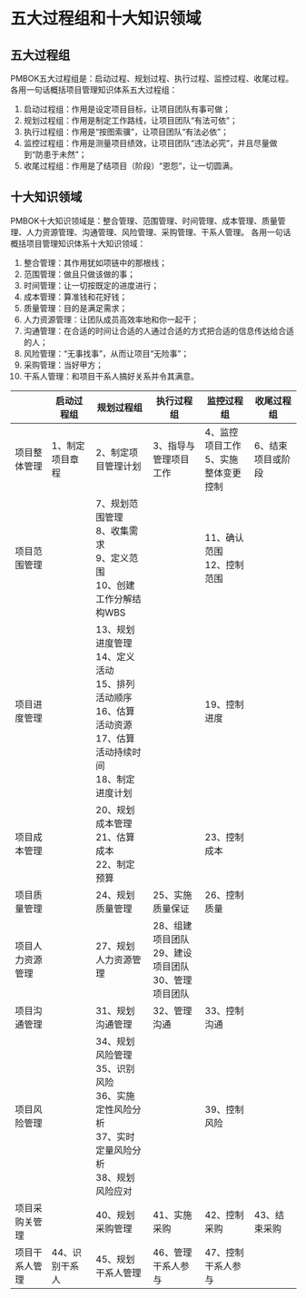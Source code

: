 # 五大过程组和十大知识领域 <!-- {docsify-ignore-all} -->


## 五大过程组

PMBOK五大过程组是：启动过程、规划过程、执行过程、监控过程、收尾过程。
各用一句话概括项目管理知识体系五大过程组：
1. 启动过程组：作用是设定项目目标，让项目团队有事可做；
2. 规划过程组：作用是制定工作路线，让项目团队“有法可依”；
3. 执行过程组：作用是“按图索骥”，让项目团队“有法必依”；
4. 监控过程组：作用是测量项目绩效，让项目团队“违法必究”，并且尽量做到“防患于未然”；
5. 收尾过程组：作用是了结项目（阶段）“恩怨”，让一切圆满。

## 十大知识领域

PMBOK十大知识领域是：整合管理、范围管理、时间管理、成本管理、质量管理、人力资源管理、沟通管理、风险管理、采购管理、干系人管理。
各用一句话概括项目管理知识体系十大知识领域：
1. 整合管理：其作用犹如项链中的那根线；
2. 范围管理：做且只做该做的事；
3. 时间管理：让一切按既定的进度进行；
4. 成本管理：算准钱和花好钱；
5. 质量管理：目的是满足需求；
6. 人力资源管理：让团队成员高效率地和你一起干；
7. 沟通管理：在合适的时间让合适的人通过合适的方式把合适的信息传达给合适的人；
8. 风险管理：“无事找事”，从而让项目“无险事”；
9. 采购管理：当好甲方；
10. 干系人管理：和项目干系人搞好关系并令其满意。


|          | 启动过程组    | 规划过程组                                                                           | 执行过程组                                 | 监控过程组                   | 收尾过程组     |
|----------|----------|---------------------------------------------------------------------------------|---------------------------------------|-------------------------|-----------|
| 项目整体管理   | 1、制定项目章程 | 2、制定项目管理计划                                                                      | 3、指导与管理项目工作                           | 4、监控项目工作<br/>5、实施整体变更控制 | 6、结束项目或阶段 |
| 项目范围管理   |          | 7、规划范围管理<br/>8、收集需求<br/>9、定义范围<br/>10、创建工作分解结构WBS                               |                                       | 11、确认范围<br/>12、控制范围     |           |
| 项目进度管理   |          | 13、规划进度管理<br/>14、定义活动<br/>15、排列活动顺序<br/>16、估算活动资源<br/>17、估算活动持续时间<br/>18、制定进度计划 |                                       | 19、控制进度                 |           |
| 项目成本管理   |          | 20、规划成本管理<br/>21、估算成本<br/>22、制定预算                                               |                                       | 23、控制成本                 |           |
| 项目质量管理   |          | 24、规划质量管理                                                                       | 25、实施质量保证                             | 26、控制质量                 |           |
| 项目人力资源管理 |          | 27、规划人力资源管理                                                                     | 28、组建项目团队<br/>29、建设项目团队<br/>30、管理项目团队 |                         |           |
| 项目沟通管理   |          | 31、规划沟通管理                                                                       | 32、管理沟通                               | 33、控制沟通                 |           |
| 项目风险管理   |          | 34、规划风险管理<br/>35、识别风险<br/>36、实施定性风险分析<br/>37、实时定量风险分析<br/>38、规划风险应对             |                                       | 39、控制风险                 |           |
| 项目采购关管理  |          | 40、规划采购管理                                                                       | 41、实施采购                               | 42、控制采购                 | 43、结束采购   |
| 项目干系人管理  | 44、识别干系人 | 45、规划干系人管理                                                                      | 46、管理干系人参与                            | 47、控制干系人参与              |           |


